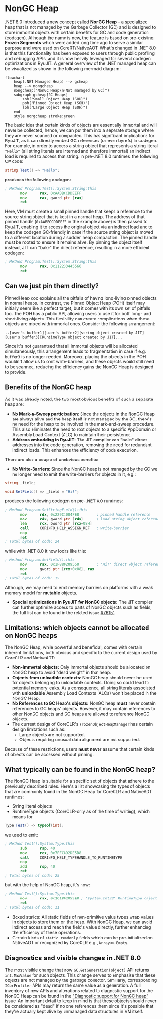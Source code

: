 # NonGC Heap

.NET 8.0 introduced a new concept called **NonGC Heap** - a specialized heap that is not managed by the Garbage Collector (GC) and is designed to store immortal objects with certain benefits for GC and code generation (codegen). Although the name is new, the feature is based on pre-existing **Frozen Segments** which were added long time ago to serve a similar purpose and were used on CoreRT/NativeAOT. What's changed in .NET 8.0 is that this functionality has been exposed to users through public profiling and debugging APIs, and it is now heavily leveraged for several codegen optimizations in RyuJIT. A general overview of the .NET managed heap can be visualized as shown in the following mermaid diagram:

```mermaid
flowchart
    heap(.NET Managed Heap) --> gcheap
    heap --> nongcheap
    nongcheap("NonGC Heap\n(Not managed by GC)")
    subgraph gcheap[GC Heaps]
        soh("Small Object Heap (SOH)")
        poh("Pinned Object Heap (SOH)")
        loh("Large Object Heap (SOH)")
    end
    style nongcheap stroke:green
```

The basic idea that certain kinds of objects are essentially immortal and will never be collected, hence, we can put them into a separate storage where they are never scanned or compacted. This has significant implications for RyuJIT, as it can directly embed GC references (or even byrefs) in codegen. For example, in order to access a string object that represents a string literal `"Hello"` (all string literals are interned and therefore immortal) an indirect load is required to access that string. In pre-.NET 8.0 runtimes, the following C# code:
```cs
string Test() => "Hello";
```
produces the following codegen:
```asm
; Method Program:Test():System.String:this
       mov      rax, 0xAABBCCDDEEFF
       mov      rax, gword ptr [rax]
       ret
```
Here, VM must create a small pinned handle that keeps a reference to the source string object that is kept in a normal heap. The address of that pinned handle (`0xAABBCCDDEEFF` in the example above) is then passed to RyuJIT, enabling it to access the original object via an indirect load and to keep the codegen GC-friendly in case if the source string object is moved to a different location during a sudden heap compaction. The pinned handle must be rooted to ensure it remains alive. By pinning the object itself instead, JIT can "bake" the direct reference, resulting in a more efficient codegen:
```asm
; Method Program:Test():System.String:this
       mov      rax, 0x112233445566
       ret
```

## Can we just pin them directly?

[PinnedHeap](PinnedHeap.md) doc explains all the pitfalls of having long-living pinned objects in normal heaps. In contrast, the Pinned Object Heap (POH) itself may initially seem like a perfect target, but it comes with its own set of pitfalls too. The POH has a public API, allowing users to use it for both long- and short-living objects. This flexibility can create complications when these objects are mixed with immortal ones. Consider the following arrangement:
```
..[user's buffer1][user's buffer2][string object created by JIT][user's buffer3][RuntimeType object created by JIT]...
```
Since it's not guaranteed that all immortal objects will be allocated simultaneously, this arrangement leads to fragmentation in case if e.g. `buffer3` is no longer needed. Moreover, placing the objects in the POH wouldn't allow us to omit write-barriers, and these objects would still need to be scanned, reducing the efficiency gains the NonGC Heap is designed to provide.

## Benefits of the NonGC heap

As it was already noted, the two most obvious benefits of such a separate heap are:
* **No Mark-n-Sweep participation**: Since the objects in the NonGC Heap are always alive and the heap itself is not managed by the GC, there's no need for the heap to be involved in the mark-and-sweep procedure. This also eliminates the need to root objects to a specific AppDomain or Assembly Load Context (ALC) to maintain their persistence.
* **Address embedding in RyuJIT**: The JIT compiler can "bake" direct addresses into the code generation, removing the need for redundant indirect loads. This enhances the efficiency of code execution.

There are also a couple of unobvious benefits:
* **No Write-Barriers:** Since the NonGC heap is not managed by the GC we no longer need to emit the write-barriers for objects in it, e.g.:
```cs
string _field;

void SetField() => _field = "Hi!";
```
produces the following codegen on pre-.NET 8.0 runtimes:
```asm
; Method Program:SetStringField():this
       mov      rdx, 0x229C1004FE8        ; pinned handle reference
       mov      rdx, gword ptr [rdx]      ; load string object reference
       lea      rcx, bword ptr [rcx+08H]
       call     CORINFO_HELP_ASSIGN_REF   ; write-barrier
       nop      
       ret      
; Total bytes of code: 24
```
while with .NET 8.0 it now looks like this:
```asm
; Method Program:SetField():this
       mov      rax, 0x1F880209550        ; 'Hi!' direct object reference
       mov      gword ptr [rcx+0x08], rax
       ret      
; Total bytes of code: 15
```
Although, we may need to emit memory barriers on platforms with a weak memory model for **mutable** objects.

* **Special optimizations in RyuJIT for NonGC objects:** The JIT compiler can further optimize access to parts of NonGC objects such as fields, the full list can be found in the related issue [#76151](https://github.com/dotnet/runtime/issues/76151).

## Limitations: which objects cannot be allocated on NonGC heaps
The NonGC Heap, while powerful and beneficial, comes with certain inherent limitations, both obvious and specific to the current design used by CoreCLR and NativeAOT:
* **Non-immortal objects:** Only immortal objects should be allocated on NonGC heap to avoid "dead weight" in that heap.
* **Objects from unloadble contexts:** NonGC heap should never be used for objects belonging to unloadable contexts. Doing so could lead to potential memory leaks. As a consequence, all string literals associated with **unloadable** Assembly Load Contexts (ALCs) won't be placed in the NonGC Heap.
* **No References to GC Heap's objects:** NonGC heap **must** never contain references to GC heaps' objects. However, it may contain references to other NonGC objects and GC heaps are allowed to reference NonGC objects.
* The current design of CoreCLR's `FrozenObjectHeapManager` has certain design limitations such as:
  * Large objects are not supported.
  * Objects requiring unusual data alignment are not supported.

Because of these restrictions, users **must never** assume that certain kinds of objects can be accessed without pinning.

## What typically can be found in the NonGC heap?
The NonGC Heap is suitable for a specific set of objects that adhere to the previously described rules. Here's a list showcasing the types of objects that are commonly found in the NonGC Heap for CoreCLR and NativeAOT runtimes:
* String literal objects
* RuntimeType objects (CoreCLR-only as of the time of writing), which means for:
```cs
Type Test() => typeof(int);
```
we used to emit:
```asm
; Method Test():System.Type:this
       sub      rsp, 40
       mov      rcx, 0x7FFC892DE5D8
       call     CORINFO_HELP_TYPEHANDLE_TO_RUNTIMETYPE
       nop      
       add      rsp, 40
       ret      
; Total bytes of code: 25

```
but with the help of NonGC heap, it's now:
```asm
; Method Test():System.Type:this
       mov      rax, 0x2C1802055E8 ; 'System.Int32' RuntimeType object
       ret      
; Total bytes of code: 11
```
* Boxed statics:  All static fields of non-primitive value types wrap values in objects to store them on the heap. With NonGC Heap, we can avoid indirect access and reach the field's value directly, further enhancing the efficiency of these operations.
* Certain kinds of `static readonly` fields which can be pre-initialized on NativeAOT or recognized by CoreCLR e.g., `Array<>.Empty`.

## Diagnostics and visible changes in .NET 8.0
The most visible change that now `GC.GetGeneration(object)` API returns `int.MaxValue` for such objects. This change serves to emphasize that these objects are not managed by the garbage collector. Similiarly, corresponding `ICorProfiler` APIs may return the same value as a generation. A full inventory of new APIs and alterations related to diagnostic support for the NonGC Heap can be found in the ["Diagnostic support for NonGC heap"](https://github.com/dotnet/runtime/issues/75836) issue. An important detail to keep in mind is that these objects should never be considered as "dead" if no one references them since it's possible that they're actually kept alive by unmanaged data structures in VM itself.

